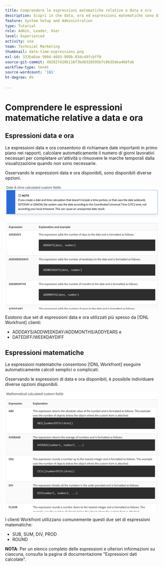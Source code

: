 ```yaml
---
title: Comprendere le espressioni matematiche relative a data e ora
description: Scopri in che data, ora ed espressioni matematiche sono disponibili e quali sono disponibili per la creazione di dati personalizzati in Adobe [!UICONTROL Workfront].
feature: System Setup and Administration
type: Tutorial
role: Admin, Leader, User
level: Experienced
activity: use
team: Technical Marketing
thumbnail: date-time-expressions.png
exl-id: 333ba6ae-5004-4693-989b-03dc49fcbff8
source-git-commit: 402027429b116f3bd0328595b7c8635dea468fab
workflow-type: tm+mt
source-wordcount: '181'
ht-degree: 0%

---
```


# Comprendere le espressioni matematiche relative a data e ora

## Espressioni data e ora

Le espressioni data e ora consentono di richiamare date importanti in primo piano nei rapporti, calcolare automaticamente il numero di giorni lavorativi necessari per completare un&#39;attività o rimuovere le marche temporali dalla visualizzazione quando non sono necessarie.

Osservando le espressioni data e ora disponibili, sono disponibili diverse opzioni.

![Espressioni data e ora di esempio](assets/datetimeexpressions01.png)

Esistono due set di espressioni data e ora utilizzati più spesso da [!DNL Workfront] clienti:

* ADDDAYS/ADDWEEKDAY/ADDMONTHS/ADDYEARS e
* DATEDIFF/WEEKDAYDIFF

## Espressioni matematiche

Le espressioni matematiche consentono [!DNL Workfront] eseguire automaticamente calcoli semplici o complicati.

Osservando le espressioni di data e ora disponibili, è possibile individuare diverse opzioni disponibili.

![Espressioni matematiche di esempio](assets/datetimeexpressions02.png)

I clienti Workfront utilizzano comunemente questi due set di espressioni matematiche:

* SUB, SUM, DIV, PROD
* ROUND

<b>NOTA</b>: Per un elenco completo delle espressioni e ulteriori informazioni su ciascuna, consulta la pagina di documentazione &quot;Espressioni dati calcolate&quot;.